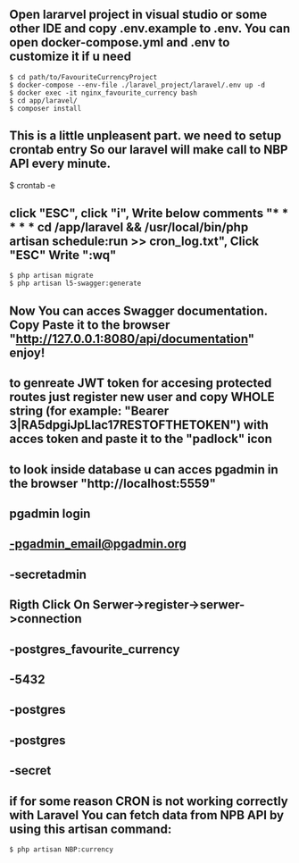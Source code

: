 ## Open lararvel project in visual studio or some other IDE and copy .env.example to .env. You can open docker-compose.yml and .env to customize it if u need   
```
$ cd path/to/FavouriteCurrencyProject
$ docker-compose --env-file ./laravel_project/laravel/.env up -d
$ docker exec -it nginx_favourite_currency bash
$ cd app/laravel/
$ composer install
```
## This is a little unpleasent part. we need to setup crontab entry So our laravel will make call to NBP API every minute.
$ crontab -e 
## click "ESC", click "i", Write below comments "* * * * * cd /app/laravel && /usr/local/bin/php artisan schedule:run >> cron_log.txt", Click "ESC" Write ":wq"
```
$ php artisan migrate
$ php artisan l5-swagger:generate
```
## Now You can acces Swagger documentation. Copy Paste it to the browser "http://127.0.0.1:8080/api/documentation" enjoy!
## to genreate JWT token for accesing protected routes just register new user and copy WHOLE string (for example: "Bearer 3|RA5dpgiJpLlac17RESTOFTHETOKEN") with acces token and paste it to the "padlock" icon
## to look inside database u can acces pgadmin in the browser "http://localhost:5559"
##	pgadmin login	
##		-pgadmin_email@pgadmin.org
##		-secretadmin
##	Rigth Click On Serwer->register->serwer->connection
##		-postgres_favourite_currency
##		-5432
##		-postgres
##		-postgres
##		-secret
## if for some reason CRON is not working correctly with Laravel You can fetch data from NPB API by using this artisan command:    
```
$ php artisan NBP:currency
```
